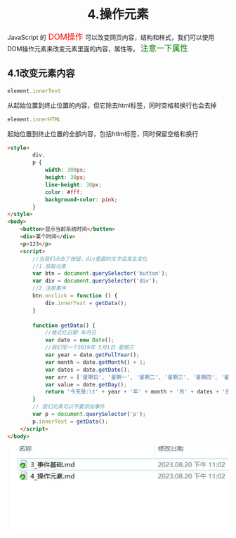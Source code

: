 <h1 align='center'> 4.操作元素</h1>

JavaScript 的<font color='red' size='4'> DOM操作 </font>可以改变网页内容，结构和样式，我们可以使用DOM操作元素来改变元素里面的内容，属性等。
<font color='green' size='4'>注意一下属性</font>

## 4.1改变元素内容

```JavaScript
element.innerText
```
从起始位置到终止位置的内容，但它除去html标签，同时空格和换行也会去掉

```JavaScript
element.innerHTML
```
起始位置到终止位置的全部内容，包括htlm标签，同时保留空格和换行
```html
<style>
        div,
        p {
            width: 300px;
            height: 30px;
            line-height: 30px;
            color: #fff;
            background-color: pink;
        }
</style>
<body>
    <button>显示当前系统时间</button>
    <div>某个时间</div>
    <p>123</p>
    <script>
        //当我们点击了按钮，div里面的文字会发生变化
        //1.获取元素
        var btn = document.querySelector('button');
        var div = document.querySelector('div');
        //2.注册事件
        btn.onclick = function () {
            div.innerText = getData();
        }

        function getData() {
            //格式化日期 年月日
            var date = new Date();
            //我们写一个2019年 5月1日 星期三
            var year = date.getFullYear();
            var month = date.getMonth() + 1;
            var dates = date.getDate();
            var arr = ['星期日', '星期一', '星期二', '星期三', '星期四', '星期五', '星期六']
            var value = date.getDay();
            return '今天是:\t' + year + '年' + month + '月' + dates + '日 ' + arr[value];
        }
        // 我们元素可以不要添加事件
        var p = document.querySelector('p');
        p.innerText = getData();
    </script>
</body>
```
![](123.jpg)